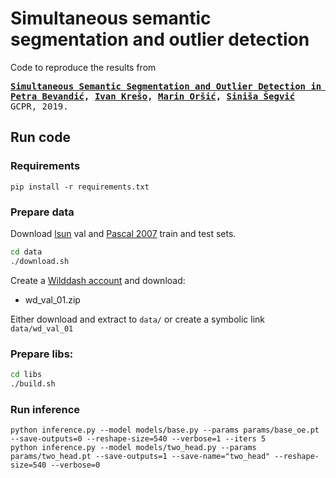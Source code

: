 # Simultaneous semantic segmentation and outlier detection

Code to reproduce the results from
<div class="highlight highlight-html"><pre>
<b><a href=https://arxiv.org/abs/1908.01098>Simultaneous Semantic Segmentation and Outlier Detection in Presence of Domain Shift</a>
<a href=https://github.com/pb-brainiac>Petra Bevandić</a>, <a href=https://ivankreso.github.io/>Ivan Krešo</a>, <a href=https://github.com/orsic>Marin Oršić</a>, <a href=http://www.zemris.fer.hr/~ssegvic/index_en.html>Siniša Šegvić</a></b>
GCPR, 2019.
</pre></div>

## Run code
### Requirements
```
pip install -r requirements.txt
```

### Prepare data
Download <a href=https://github.com/fyu/lsun>lsun</a> val and <a href=http://host.robots.ox.ac.uk/pascal/VOC/voc2007/>Pascal 2007</a> train and test sets. 
```bash
cd data
./download.sh
```

Create a <a href=http://www.wilddash.cc/accounts/login>Wilddash account</a> and download:
* wd_val_01.zip

Either download and extract to `data/` or create a symbolic link `data/wd_val_01`

### Prepare libs:
```bash
cd libs
./build.sh
```

### Run inference
```
python inference.py --model models/base.py --params params/base_oe.pt --save-outputs=0 --reshape-size=540 --verbose=1 --iters 5
python inference.py --model models/two_head.py --params params/two_head.pt --save-outputs=1 --save-name="two_head" --reshape-size=540 --verbose=0
```
